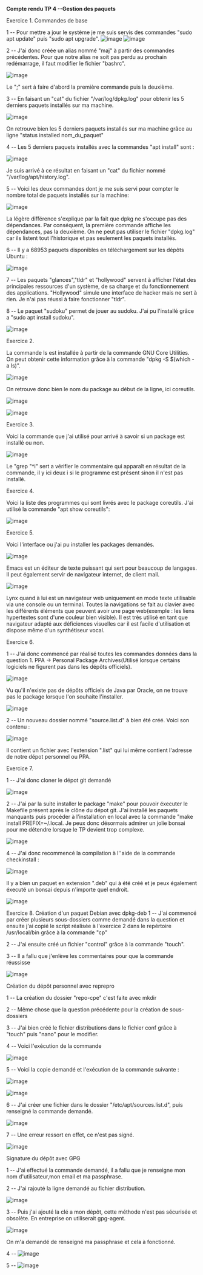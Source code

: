**Compte rendu TP 4 --Gestion des paquets**

Exercice 1. Commandes de base

1 -- Pour mettre a jour le système je me suis servis des commandes "sudo apt update" puis "sudo apt upgrade".
![image](https://user-images.githubusercontent.com/104362418/192204814-3eb2a78d-8b09-4fff-8891-76c723410413.png)
![image](https://user-images.githubusercontent.com/104362418/192205618-30d0941c-f5d8-4ee7-ab51-c73038a0e845.png)

2 -- J'ai donc créée un alias nommé "maj" à partir des commandes précédentes. Pour que notre alias ne soit pas perdu au prochain redémarrage, il faut modifier le fichier "bashrc".

![image](https://user-images.githubusercontent.com/104362418/192207272-4a793944-8389-4f5c-a234-9e510bc81cc5.png)

Le ";" sert à faire d'abord la première commande puis la deuxième.

3 -- En faisant un "cat" du fichier "/var/log/dpkg.log" pour obtenir les 5 derniers paquets installés sur ma machine.

![image](https://user-images.githubusercontent.com/104362418/192208194-0c6ebe9b-0d53-41fb-9d2f-e6f2ed4bac9b.png)

On retrouve bien les 5 derniers paquets installés sur ma machine grâce au ligne "status installed nom_du_paquet"

4 -- Les 5 derniers paquets installés avec la commandes "apt install" sont : 

![image](https://user-images.githubusercontent.com/104362418/192210064-f0905357-0a99-4fba-a02b-1249edbd7777.png)

Je suis arrivé à ce résultat en faisant un "cat" du fichier nommé "/var/log/apt/history.log".

5 -- Voici les deux commandes dont je me suis servi pour compter le nombre total de paquets installés sur la machine:

![image](https://user-images.githubusercontent.com/104362418/192212088-c7a09872-2f6a-4bbc-a8a5-18a2a79fc58a.png)

La légère différence s'explique par la fait que dpkg ne s'occupe pas des dépendances. Par conséquent, la première commande affiche les dépendances, pas la deuxième. On ne peut pas utiliser le fichier "dpkg.log" car ils listent tout l'historique et pas seulement les paquets installés.

6 -- Il y a 68953 paquets disponibles en téléchargement sur les dépôts Ubuntu :

![image](https://user-images.githubusercontent.com/104362418/192219065-1c421b56-5e94-4996-a25d-c55f15440c3b.png)

7 -- Les paquets "glances","tldr" et "hollywood" servent à afficher l'état des principales ressources d'un système, de sa charge et du fonctionnement des applications. "Hollywood" simule une interface de hacker mais ne sert à rien. Je n'ai pas réussi à faire fonctionner "tldr".

8 -- Le paquet "sudoku" permet de jouer au sudoku. J'ai pu l'installé grâce a "sudo apt install sudoku".

![image](https://user-images.githubusercontent.com/104362418/192221478-48546e9d-69ed-4a8c-8837-43de406dcf63.png)

Exercice 2.

La commande ls est installée à partir de la commande GNU Core Utilities. On peut obtenir cette information grâce à la commande "dpkg -S $(which -a ls)".

![image](https://user-images.githubusercontent.com/104362418/192242675-be5090ca-61e8-4569-918b-616b49f56871.png)

On retrouve donc bien le nom du package au début de la ligne, ici coreutils.

![image](https://user-images.githubusercontent.com/104362418/192245919-d1ad43d8-b4a3-4827-877c-d8482f6cbba2.png)

![image](https://user-images.githubusercontent.com/104362418/192243696-ee2ec8bc-adf0-40ab-86ee-c3a609b0a643.png)

Exercice 3.

Voici la commande que j'ai utilisé pour arrivé à savoir si un package est installé ou non.

![image](https://user-images.githubusercontent.com/104362418/192952729-1f92fd08-78dc-4e47-b1e2-7a73dad057a6.png)

Le "grep "^i" sert a vérifier le commentaire qui apparaît en résultat de la commande, il y ici deux i si le programme est présent sinon il n'est pas installé.

Exercice 4.

Voici la liste des programmes qui sont livrés avec le package coreutils. 
J'ai utilisé la commande "apt show coreutils":

![image](https://user-images.githubusercontent.com/104362418/192953482-850fa3d9-4d6b-441b-bc79-f18bf76663f9.png)

Exercice 5.

Voici l'interface ou j'ai pu installer les packages demandés.

![image](https://user-images.githubusercontent.com/104362418/192954637-d2c7218b-301e-4b76-bf28-b5e3da3c8079.png)

Emacs est un éditeur de texte puissant qui sert pour beaucoup de langages. Il peut également servir de navigateur internet, de client mail.

![image](https://user-images.githubusercontent.com/104362418/192722341-d64689f7-9dff-4f5b-a02a-8aa7f9119642.png)

Lynx quand à lui est un navigateur web uniquement en mode texte utilisable via une console ou un terminal. Toutes la navigations se fait au clavier avec les différents éléments que peuvent avoir une page web(exemple : les liens hypertextes sont d'une couleur bien visible). Il est très utilisé en tant que navigateur adapté aux déficiences visuelles car il est facile d'utilisation et dispose même d'un synthétiseur vocal.

Exercice 6.

1 -- J'ai donc commencé par réalisé toutes les commandes données dans la question 1. PPA -> Personal Package Archives(Utilisé lorsque certains logiciels ne figurent pas dans les dépôts officiels).

![image](https://user-images.githubusercontent.com/104362418/192724431-91b84d9c-c48e-4a8e-bfa2-05e7a1d65e23.png)

Vu qu'il n'existe pas de dépôts officiels de Java par Oracle, on ne trouve pas le package lorsque l'on souhaite l'installer.

![image](https://user-images.githubusercontent.com/104362418/192724751-b88d1086-af19-4732-aebe-d6c6d900a302.png)

2 -- Un nouveau dossier nommé "source.list.d" à bien été créé. 
     Voici son contenu : 

![image](https://user-images.githubusercontent.com/104362418/192725332-58f274d8-ce8d-4258-a525-cb5431080d37.png)

Il contient un fichier avec l'extension ".list" qui lui même contient l'adresse de notre dépot personnel ou PPA.

Exercice 7.

1 -- J'ai donc cloner le dépot git demandé

![image](https://user-images.githubusercontent.com/104362418/192726110-1e062991-033c-4567-9296-6a38d790e4f5.png)

2 -- J'ai par la suite installer le package "make" pour pouvoir éxecuter le Makefile présent après le clône du dépot git. J'ai installé les paquets manquants puis procéder à l'installation en local avec la commande "make install PREFIX=~/.local. Je peux donc désormais admirer un jolie bonsai pour me détendre lorsque le TP devient trop complexe.

![image](https://user-images.githubusercontent.com/104362418/192730316-4ade22e5-f6a7-4d9e-b896-63aa382c7c67.png)

4 -- J'ai donc recommencé la compilation à l''aide de la commande checkinstall :

![image](https://user-images.githubusercontent.com/104362418/192732530-1e4db842-6612-4f15-9d71-94ee08f67605.png)

Il y a bien un paquet en extension ".deb" qui à été créé et je peux également éxecuté un bonsai depuis n'importe quel endroit.

![image](https://user-images.githubusercontent.com/104362418/192732947-4de278d4-9d3e-4965-92f6-ece636a1cf89.png)

Exercice 8.
Création d'un paquet Debian avec dpkg-deb
1 -- J'ai commencé par créer plusieurs sous-dossiers comme demandé dans la question et ensuite j'ai copié le script réalisée à l'exercice 2 dans le repértoire /usr/local/bin grâce à la commande "cp"

2 -- J'ai ensuite créé un fichier "control" grâce à la commande "touch".

3 -- Il a fallu que j'enlève les commentaires pour que la commande réussisse

![image](https://user-images.githubusercontent.com/104362418/192963904-a2772dff-d192-4bbf-9995-952ca0e03482.png)

Création du dépôt personnel avec reprepro

1 -- La création du dossier "repo-cpe" c'est faite avec mkdir

2 -- Même chose que la question précédente pour la création de sous-dossiers

3 -- J'ai bien créé le fichier distributions dans le fichier conf grâce à "touch" puis "nano" pour le modifier.

4 -- Voici l'exécution de la commande

![image](https://user-images.githubusercontent.com/104362418/192966707-c8333ecb-09ac-42fc-ac74-d184b9ff813a.png)

5 -- Voici la copie demandé et l'exécution de la commande suivante :

![image](https://user-images.githubusercontent.com/104362418/192982208-3850aa1c-be83-46a9-b404-f6b7a25fe689.png)

![image](https://user-images.githubusercontent.com/104362418/192982277-f0915c7a-178b-4fa6-9857-bc6d2f99cc8f.png)

6 -- J'ai créer une fichier dans le dossier "/etc/apt/sources.list.d", puis renseigné la commande demandé.

![image](https://user-images.githubusercontent.com/104362418/192983285-8bfa2273-3203-4906-838d-ecd6c3e4515e.png)

7 -- Une erreur ressort en effet, ce n'est pas signé.

![image](https://user-images.githubusercontent.com/104362418/192983949-9aa3b6d1-1716-4f05-88e4-5a38637f0f3f.png)

Signature du dépôt avec GPG

1 -- J'ai effectué la commande demandé, il a fallu que je renseigne mon nom d'utilisateur,mon email et ma passphrase.

2 -- J'ai rajouté la ligne demandé au fichier distribution. 

![image](https://user-images.githubusercontent.com/104362418/192986110-55d3325f-3004-4bea-964f-19d4e371c71a.png)

3 -- Puis j'ai ajouté la clé a mon dépôt, cette méthode n'est pas sécurisée et obsolète. En entreprise on utiliserait gpg-agent.

![image](https://user-images.githubusercontent.com/104362418/192986561-e8cb679f-cc08-4ac4-ab5f-100ee7931d35.png)

On m'a demandé de renseigné ma passphrase et cela à fonctionné.

4 -- 
![image](https://user-images.githubusercontent.com/104362418/192987810-30de862f-275f-4688-b1b8-a63a4fa02060.png)

5 -- 
![image](https://user-images.githubusercontent.com/104362418/192988032-717c5a11-212e-4531-bece-eac5038d997c.png)



